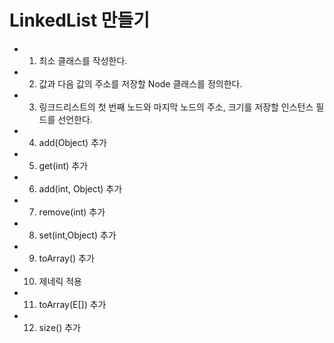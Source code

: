 # LinkedList 만들기

- 1) 최소 클래스를 작성한다.
- 2) 값과 다음 값의 주소를 저장할 Node 클래스를 정의한다.
- 3) 링크드리스트의 첫 번째 노드와 마지막 노드의 주소, 크기를 저장할 인스턴스 필드를 선언한다.
- 4) add(Object) 추가
- 5) get(int) 추가
- 6) add(int, Object) 추가
- 7) remove(int) 추가
- 8) set(int,Object) 추가 
- 9) toArray() 추가
- 10) 제네릭 적용
- 11) toArray(E[]) 추가
- 12) size() 추가
 